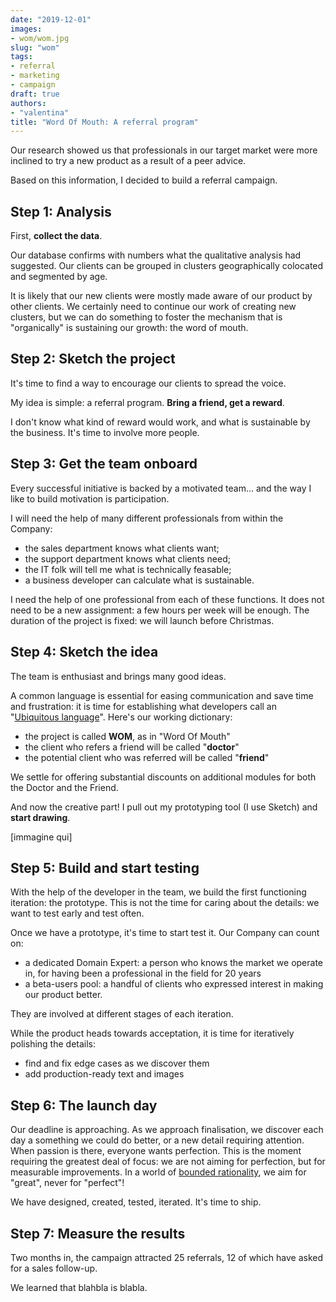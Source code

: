 ```yaml
---
date: "2019-12-01"
images:
- wom/wom.jpg
slug: "wom"
tags:
- referral
- marketing
- campaign
draft: true
authors:
- "valentina"
title: "Word Of Mouth: A referral program"
---
```


Our research showed us that professionals in our target market were more inclined to try a new product as a result of a peer advice.

Based on this information, I decided to build a referral campaign.<!--more-->

## Step 1: Analysis

First, **collect the data**.

Our database confirms with numbers what the qualitative analysis had suggested. Our clients can be grouped in clusters geographically colocated and segmented by age.

It is likely that our new clients were mostly made aware of our product by other clients. We certainly need to continue our work of creating new clusters, but we can do something to foster the mechanism that is "organically" is sustaining our growth: the word of mouth.

## Step 2: Sketch the project

It's time to find a way to encourage our clients to spread the voice.

My idea is simple: a referral program. **Bring a friend, get a reward**.

I don't know what kind of reward would work, and what is sustainable by the business. It's time to involve more people.

## Step 3: Get the team onboard

Every successful initiative is backed by a motivated team... and the way I like to build motivation is participation.

I will need the help of many different professionals from within the Company:

* the sales department knows what clients want;
* the support department knows what clients need;
* the IT folk will tell me what is technically feasable;
* a business developer can calculate what is sustainable.

I need the help of one professional from each of these functions. It does not need to be a new assignment: a few hours per week will be enough. The duration of the project is fixed: we will launch before Christmas.

## Step 4: Sketch the idea

The team is enthusiast and brings many good ideas.

A common language is essential for easing communication and save time and frustration: it is time for establishing what developers call an "[Ubiquitous language][ubiquitous-language]". Here's our working dictionary:

* the project is called **WOM**, as in "Word Of Mouth"
* the client who refers a friend will be called "**doctor**"
* the potential client who was referred will be called "**friend**"

We settle for offering substantial discounts on additional modules for both the Doctor and the Friend.

And now the creative part! I pull out my prototyping tool (I use Sketch) and **start drawing**.

[immagine qui]

## Step 5: Build and start testing

With the help of the developer in the team, we build the first functioning iteration: the prototype. This is not the time for caring about the details: we want to test early and test often.

Once we have a prototype, it's time to start test it. Our Company can count on:

* a dedicated Domain Expert: a person who knows the market we operate in, for having been a professional in the field for 20 years
* a beta-users pool: a handful of clients who expressed interest in making our product better.

They are involved at different stages of each iteration.

While the product heads towards acceptation, it is time for iteratively polishing the details:

* find and fix edge cases as we discover them
* add production-ready text and images

## Step 6: The launch day

Our deadline is approaching. As we approach finalisation, we discover each day a something we could do better, or a new detail requiring attention. When passion is there, everyone wants perfection. This is the moment requiring the greatest deal of focus: we are not aiming for perfection, but for measurable improvements. In a world of [bounded rationality][bounded-rationality], we aim for "great", never for "perfect"!

We have designed, created, tested, iterated. It's time to ship.

## Step 7: Measure the results

Two months in, the campaign attracted 25 referrals, 12 of which have asked for a sales follow-up.

We learned that blahbla is blabla.


[ubiquitous-language]: https://www.agilealliance.org/glossary/ubiquitous-language/ "Ubiquitous language on AgileAlliance.org"
[bounded-rationality]: https://en.wikipedia.org/wiki/Bounded_rationality "Bounded rationality on Wikipedia"
